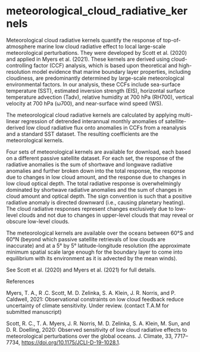 # meteorological_cloud_radiative_kernels

Meteorological cloud radiative kernels quantify the response of top-of-atmosphere marine low cloud radiative effect to local large-scale meteorological perturbations.  They were developed by Scott et al. (2020) and applied in Myers et al. (2021).  These kernels are derived using cloud-controlling factor (CCF) analysis, which is based upon theoretical and high-resolution model evidence that marine boundary layer properties, including cloudiness, are predominantly determined by large-scale meteorological environmental factors.  In our analysis, these CCFs include sea-surface temperature (SST), estimated inversion strength (EIS), horizontal surface temperature advection (Tadv), relative humidity at 700 hPa (RH700), vertical velocity at 700 hPa (ω700), and near-surface wind speed (WS).  

The meteorological cloud radiative kernels are calculated by applying multi-linear regression of detrended interannual monthly anomalies of satellite-derived low cloud radiative flux onto anomalies in CCFs from a reanalysis and a standard SST dataset.  The resulting coefficients are the meteorological kernels.

Four sets of meteorological kernels are available for download, each based on a different passive satellite dataset.  For each set, the response of the radiative anomalies is the sum of shortwave and longwave radiative anomalies and further broken down into the total response, the response due to changes in low cloud amount, and the response due to changes in low cloud optical depth.  The total radiative response is overwhelmingly dominated by shortwave radiative anomalies and the sum of changes in cloud amount and optical depth.  The sign convention is such that a positive radiative anomaly is directed downward (i.e., causing planetary heating).  The cloud radiative responses represent changes exclusively due to low-level clouds and not due to changes in upper-level clouds that may reveal or obscure low-level clouds.  

The meteorological kernels are available over the oceans between 60°S and 60°N (beyond which passive satellite retrievals of low clouds are inaccurate) and at a 5° by 5° latitude-longitude resolution (the approximate minimum spatial scale large enough for the boundary layer to come into equilibrium with its environment as it is advected by the mean winds).

See Scott et al. (2020) and Myers et al. (2021) for full details.

References

Myers, T. A., R .C. Scott, M. D. Zelinka, S. A. Klein, J. R. Norris, and P. Caldwell, 2021: Observational constraints on low cloud feedback reduce uncertainty of climate sensitivity. Under review. (contact T.A.M for submitted manuscript)

Scott, R. C., T. A. Myers, J. R. Norris, M. D. Zelinka, S. A. Klein, M. Sun, and D. R. Doelling, 2020: Observed sensitivity of low cloud radiative effects to meteorological perturbations over the global oceans. J. Climate, 33, 7717–7734, https://doi.org/10.1175/JCLI-D-19-1028.1.

